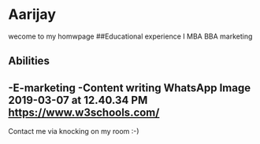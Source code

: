 # Aarijay
wecome to my homwpage
##Educational experience
I MBA
BBA marketing
## Abilities
-E-marketing
-Content writing
WhatsApp Image 2019-03-07 at 12.40.34 PM
https://www.w3schools.com/
------------------------------
Contact me via knocking on my room :-)
